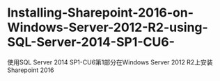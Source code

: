 # Installing-Sharepoint-2016-on-Windows-Server-2012-R2-using-SQL-Server-2014-SP1-CU6-
使用SQL Server 2014 SP1-CU6第1部分在Windows Server 2012 R2上安装Sharepoint 2016
